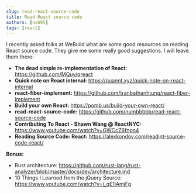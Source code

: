 ```yaml
---
slug: read-react-source-code
title: Read React source code
authors: [nvh95]
tags: [react]
---
```


I recently asked folks at WeBuild what are some good resources on reading React source code. They give me some really good suggestions. I will leave them there:

- **The dead simple re-implementation of React**: https://github.com/MQuy/qreact
- **Quick note on React internal:** https://quannt.xyz/quick-note-on-react-internal
- **react-fiber-implement:** https://github.com/tranbathanhtung/react-fiber-implement
- **Build your own React:** https://pomb.us/build-your-own-react/
- **read-react-source-code:** https://github.com/numbbbbb/read-react-source-code
- **Contributing To React - Shawn Wang @ ReactNYC:** https://www.youtube.com/watch?v=GWCcZ6fnpn4
- **Reading Source Code: React:** https://alexkondov.com/readint-source-code-react/
  <!-- TODO: Write blog post about READ strapi source code -->

**Bonus:**

- Rust architecture: https://github.com/rust-lang/rust-analyzer/blob/master/docs/dev/architecture.md
- 10 Things I Learned from the jQuery Source: https://www.youtube.com/watch?v=i_qE1iAmjFg
